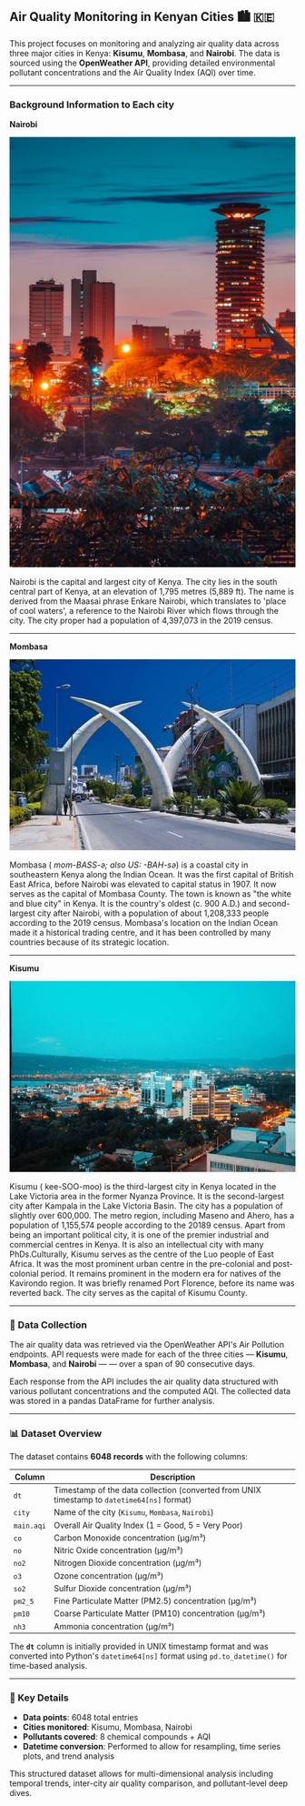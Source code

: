 ##  Air Quality Monitoring in Kenyan Cities 🏙 🇰🇪

This project focuses on monitoring and analyzing air quality data across three major cities in Kenya: **Kisumu**, **Mombasa**, and **Nairobi**. The data is sourced using the **OpenWeather API**, providing detailed environmental pollutant concentrations and the Air Quality Index (AQI) over time.

---
### Background Information to Each city

**Nairobi**

![image alt](https://github.com/LexMainye/Air-Quality-Project-/blob/796034ef69a4060de4901341553e889f0cbe9c23/Nairobi/Nairobi.jpg)

Nairobi is the capital and largest city of Kenya. The city lies in the south central part of Kenya, at an elevation of 1,795 metres (5,889 ft). The name is derived from the Maasai phrase Enkare Nairobi, which translates to 'place of cool waters', a reference to the Nairobi River which flows through the city. The city proper had a population of 4,397,073 in the 2019 census.

---

**Mombasa**

![image alt](https://github.com/LexMainye/Air-Quality-Project-/blob/796034ef69a4060de4901341553e889f0cbe9c23/Mombasa/Mombasa.jpg)

Mombasa ( *mom-BASS-ə; also US:  -⁠BAH-sə*) is a coastal city in southeastern Kenya along the Indian Ocean. It was the first capital of British East Africa, before Nairobi was elevated to capital status in 1907. It now serves as the capital of Mombasa County. The town is known as "the white and blue city" in Kenya. It is the country's oldest (c. 900 A.D.) and second-largest city after Nairobi, with a population of about 1,208,333 people according to the 2019 census.
Mombasa's location on the Indian Ocean made it a historical trading centre, and it has been controlled by many countries because of its strategic location.

---

**Kisumu**

![image alt](https://github.com/LexMainye/Air-Quality-Project-/blob/796034ef69a4060de4901341553e889f0cbe9c23/Kisumu/Kisumu.jpg)

Kisumu ( kee-SOO-moo) is the third-largest city in Kenya located in the Lake Victoria area in the former Nyanza Province. It is the second-largest city after Kampala in the Lake Victoria Basin. The city has a population of slightly over 600,000. The metro region, including Maseno and Ahero, has a population of  1,155,574 people according to the 20189 census. Apart from being an important political city, it is one of the premier industrial and commercial centres in Kenya. It is also an intellectual city with many PhDs.Culturally, Kisumu serves as the centre of the Luo people of East Africa. It was the most prominent urban centre in the pre-colonial and post-colonial period. It remains prominent in the modern era for natives of the Kavirondo region. It was briefly renamed Port Florence, before its name was reverted back.
The city serves as the capital of Kisumu County. 

---

### 📡 Data Collection

The air quality data was retrieved via the OpenWeather API's Air Pollution endpoints. API requests were made for each of the three cities — **Kisumu**, **Mombasa**, and **Nairobi** — — over a span of 90 consecutive days.

Each response from the API includes the air quality data structured with various pollutant concentrations and the computed AQI. The collected data was stored in a pandas DataFrame for further analysis.

---

### 📊 Dataset Overview

The dataset contains **6048 records** with the following columns:

| Column     | Description |
|------------|-------------|
| `dt`       | Timestamp of the data collection (converted from UNIX timestamp to `datetime64[ns]` format) |
| `city`     | Name of the city (`Kisumu`, `Mombasa`, `Nairobi`) |
| `main.aqi` | Overall Air Quality Index (1 = Good, 5 = Very Poor) |
| `co`       | Carbon Monoxide concentration (μg/m³) |
| `no`       | Nitric Oxide concentration (μg/m³) |
| `no2`      | Nitrogen Dioxide concentration (μg/m³) |
| `o3`       | Ozone concentration (μg/m³) |
| `so2`      | Sulfur Dioxide concentration (μg/m³) |
| `pm2_5`    | Fine Particulate Matter (PM2.5) concentration (μg/m³) |
| `pm10`     | Coarse Particulate Matter (PM10) concentration (μg/m³) |
| `nh3`      | Ammonia concentration (μg/m³) |

The **`dt`** column is initially provided in UNIX timestamp format and was converted into Python's `datetime64[ns]` format using `pd.to_datetime()` for time-based analysis.

---

### 🧠 Key Details

- **Data points**: 6048 total entries
- **Cities monitored**: Kisumu, Mombasa, Nairobi
- **Pollutants covered**: 8 chemical compounds + AQI
- **Datetime conversion**: Performed to allow for resampling, time series plots, and trend analysis

This structured dataset allows for multi-dimensional analysis including temporal trends, inter-city air quality comparison, and pollutant-level deep dives.


